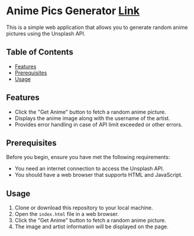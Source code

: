 # Anime Pics Generator [Link]()

This is a simple web application that allows you to generate random anime pictures using the Unsplash API.

## Table of Contents

- [Features](#features)
- [Prerequisites](#prerequisites)
- [Usage](#usage)

## Features

- Click the "Get Anime" button to fetch a random anime picture.
- Displays the anime image along with the username of the artist.
- Provides error handling in case of API limit exceeded or other errors.

## Prerequisites

Before you begin, ensure you have met the following requirements:

- You need an internet connection to access the Unsplash API.
- You should have a web browser that supports HTML and JavaScript.

## Usage

1. Clone or download this repository to your local machine.
2. Open the `index.html` file in a web browser.
3. Click the "Get Anime" button to fetch a random anime picture.
4. The image and artist information will be displayed on the page.